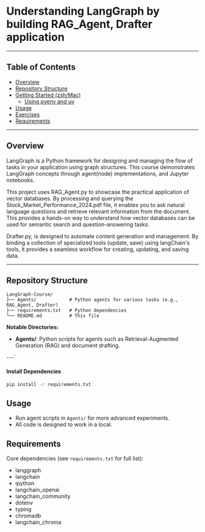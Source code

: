 # Understanding LangGraph by building RAG_Agent, Drafter application

---

## Table of Contents

- [Overview](#overview)
- [Repository Structure](#repository-structure)
- [Getting Started (zsh/Mac)](#getting-started-zshmac)
  - [Using pyenv and uv](#using-pyenv-and-uv)
- [Usage](#usage)
- [Exercises](#exercises)
- [Requirements](#requirements)

---

## Overview

LangGraph is a Python framework for designing and managing the flow of tasks in your application using graph structures. This course demonstrates LangGraph concepts through  agent(node) implementations, and Jupyter notebooks.

This project uses RAG_Agent.py to showcase the practical application of vector databases. By processing and querying the Stock_Market_Performance_2024.pdf file, it enables you to ask natural language questions and retrieve relevant information from the document. This provides a hands-on way to understand how vector databases can be used for semantic search and question-answering tasks.

Drafter.py, is designed to automate content generation and management. By binding a collection of specialized tools (update, save) using langChain's tools, it provides a seamless workflow for creating, updating, and saving data.

---

## Repository Structure

```
LangGraph-Course/
├── Agents/            # Python agents for various tasks (e.g., RAG_Agent, Drafter)
├── requirements.txt   # Python dependencies
└── README.md          # This file
```

**Notable Directories:**
- **Agents/**: Python scripts for agents such as Retrieval-Augmented Generation (RAG) and document drafting.

---`

#### Install Dependencies

```zsh
pip install -r requirements.txt
```

## Usage

- Run agent scripts in `Agents/` for more advanced experiments.
- All code is designed to work in a local.

## Requirements

Core dependencies (see `requirements.txt` for full list):

- langgraph
- langchain
- ipython
- langchain_openai
- langchain_community
- dotenv
- typing
- chromadb
- langchain_chroma


